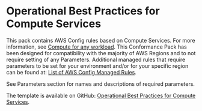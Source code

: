 # Operational Best Practices for Compute Services<a name="operational-best-practices-for-Compute-Services"></a>

 This pack contains AWS Config rules based on Compute Services\. For more information, see [Compute for any workload](https://aws.amazon.com/products/compute/)\. This Conformance Pack has been designed for compatibility with the majority of AWS Regions and to not require setting of any Parameters\. Additional managed rules that require parameters to be set for your environment and/or for your specific region can be found at: [List of AWS Config Managed Rules](https://docs.aws.amazon.com/config/latest/developerguide/managed-rules-by-aws-config.html)\. 

 See Parameters section for names and descriptions of required parameters\. 

The template is available on GitHub: [Operational Best Practices for Compute Services](https://github.com/awslabs/aws-config-rules/blob/master/aws-config-conformance-packs/Operational-Best-Practices-for-Compute-Services.yaml)\.